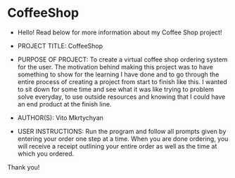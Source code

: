 # CoffeeShop
* Hello! Read below for more information about my Coffee Shop project!


* PROJECT TITLE: CoffeeShop 
* PURPOSE OF PROJECT: To create a virtual coffee shop ordering system for the user. The motivation behind making this project was to have something to show for the learning I have done and to go through the entire process of creating a project from start to finish like this. I wanted to sit down for some time and see what it was like trying to problem solve everyday, to use outside resources and knowing that I could have an end product at the finish line. 
* AUTHOR(S): Vito Mkrtychyan
* USER INSTRUCTIONS: Run the program and follow all prompts given by entering your order one step at a time. When you are done ordering, you will receive a receipt outlining your entire order as well as the time at which you ordered. 


Thank you!
